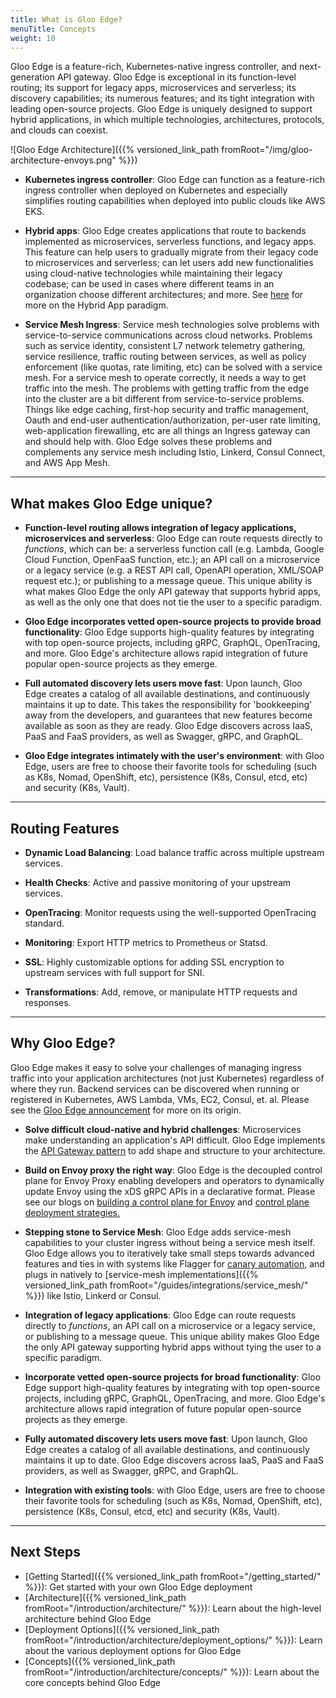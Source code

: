```yaml
---
title: What is Gloo Edge?
menuTitle: Concepts
weight: 10
---
```


Gloo Edge is a feature-rich, Kubernetes-native ingress controller, and next-generation API gateway. Gloo Edge is exceptional in its function-level routing; its support for legacy apps, microservices and serverless; its discovery capabilities; its numerous features; and its tight integration with leading open-source projects. Gloo Edge is uniquely designed to support hybrid applications, in which multiple technologies, architectures, protocols, and clouds can coexist.

![Gloo Edge Architecture]({{% versioned_link_path fromRoot="/img/gloo-architecture-envoys.png" %}})

* **Kubernetes ingress controller**: Gloo Edge can function as a feature-rich ingress controller when deployed on Kubernetes and especially simplifies routing capabilities when deployed into public clouds like AWS EKS.

* **Hybrid apps**: Gloo Edge creates applications that route to backends implemented as microservices, serverless functions, and legacy apps. This feature can help users to gradually migrate from their legacy code to microservices and serverless; can let users add new functionalities using cloud-native technologies while maintaining their legacy codebase; can be used in cases where different teams in an organization choose different architectures; and more. See [here](https://www.solo.io/blog/building-hybrid-apps-with-gloo) for more on the Hybrid App paradigm.

* **Service Mesh Ingress**: Service mesh technologies solve problems with service-to-service communications across cloud networks. Problems such as service identity, consistent L7 network telemetry gathering, service resilience, traffic routing between services, as well as policy enforcement (like quotas, rate limiting, etc) can be solved with a service mesh. For a service mesh to operate correctly, it needs a way to get traffic into the mesh. The problems with getting traffic from the edge into the cluster are a bit different from service-to-service problems. Things like edge caching, first-hop security and traffic management, Oauth and end-user authentication/authorization, per-user rate limiting, web-application firewalling, etc are all things an Ingress gateway can and should help with. Gloo Edge solves these problems and complements any service mesh including Istio, Linkerd, Consul Connect, and AWS App Mesh.

---

## What makes Gloo Edge unique?

* **Function-level routing allows integration of legacy applications, microservices and serverless**: Gloo Edge can route requests directly to _functions_, which can be: a serverless function call (e.g. Lambda, Google Cloud Function, OpenFaaS function, etc.); an API call on a microservice or a legacy service (e.g. a REST API call, OpenAPI operation, XML/SOAP request etc.); or publishing to a message queue. This unique ability is what makes Gloo Edge the only API gateway that supports hybrid apps, as well as the only one that does not tie the user to a specific paradigm.

* **Gloo Edge incorporates vetted open-source projects to provide broad functionality**: Gloo Edge supports high-quality features by integrating with top open-source projects, including gRPC, GraphQL, OpenTracing, and more. Gloo Edge's architecture allows rapid integration of future popular open-source projects as they emerge.

* **Full automated discovery lets users move fast**: Upon launch, Gloo Edge creates a catalog of all available destinations, and continuously maintains it up to date. This takes the responsibility for 'bookkeeping' away from the developers, and guarantees that new features become available as soon as they are ready. Gloo Edge discovers across IaaS, PaaS and FaaS providers, as well as Swagger, gRPC, and GraphQL.

* **Gloo Edge integrates intimately with the user's environment**: with Gloo Edge, users are free to choose their favorite tools for scheduling (such as K8s, Nomad, OpenShift, etc), persistence (K8s, Consul, etcd, etc) and security (K8s, Vault).

---

## Routing Features

* **Dynamic Load Balancing**: Load balance traffic across multiple upstream services.

* **Health Checks**: Active and passive monitoring of your upstream services.

* **OpenTracing**: Monitor requests using the well-supported OpenTracing standard.

* **Monitoring**: Export HTTP metrics to Prometheus or Statsd.

* **SSL**: Highly customizable options for adding SSL encryption to upstream services with full support for SNI.

* **Transformations**: Add, remove, or manipulate HTTP requests and responses.

---

## Why Gloo Edge?

Gloo Edge makes it easy to solve your challenges of managing ingress traffic into your application architectures (not just Kubernetes) regardless of where they run. Backend services can be discovered when running or registered in Kubernetes, AWS Lambda, VMs, EC2, Consul, et. al. Please see the [Gloo Edge announcement](https://medium.com/solo-io/announcing-gloo-the-function-gateway-3f0860ef6600) for more on its origin. 

* **Solve difficult cloud-native and hybrid challenges**: Microservices make understanding an application's API difficult. Gloo Edge implements the [API Gateway pattern](https://microservices.io/patterns/apigateway.html) to add shape and structure to your architecture.

* **Build on Envoy proxy the right way**: Gloo Edge is the decoupled control plane for Envoy Proxy enabling developers and operators to dynamically update Envoy using the xDS gRPC APIs in a declarative format. Please see our blogs on [building a control plane for Envoy](https://medium.com/solo-io/guidance-for-building-a-control-plane-to-manage-envoy-proxy-at-the-edge-as-a-gateway-or-in-a-mesh-badb6c36a2af) and [control plane deployment strategies.](https://medium.com/solo-io/guidance-for-building-a-control-plane-for-envoy-part-5-deployment-tradeoffs-a6ef55c06327)

* **Stepping stone to Service Mesh**: Gloo Edge adds service-mesh capabilities to your cluster ingress without being a service mesh itself. Gloo Edge allows you to iteratively take small steps towards advanced features and ties in with systems like Flagger for [canary automation](https://docs.flagger.app/usage/gloo-progressive-delivery), and plugs in natively to [service-mesh implementations]({{% versioned_link_path fromRoot="/guides/integrations/service_mesh/" %}}) like Istio, Linkerd or Consul.

* **Integration of legacy applications**: Gloo Edge can route requests directly to _functions_, an API call on a microservice or a legacy service, or publishing to a message queue. This unique ability makes Gloo Edge the only API gateway supporting hybrid apps without tying the user to a specific paradigm.

* **Incorporate vetted open-source projects for broad functionality**: Gloo Edge support high-quality features by integrating with top open-source projects, including gRPC, GraphQL, OpenTracing, and more. Gloo Edge's architecture allows rapid integration of future popular open-source projects as they emerge.

* **Fully automated discovery lets users move fast**: Upon launch, Gloo Edge creates a catalog of all available destinations, and continuously maintains it up to date. Gloo Edge discovers across IaaS, PaaS and FaaS providers, as well as Swagger, gRPC, and GraphQL.

* **Integration with existing tools**: with Gloo Edge, users are free to choose their favorite tools for scheduling (such as K8s, Nomad, OpenShift, etc), persistence (K8s, Consul, etcd, etc) and security (K8s, Vault).

---

## Next Steps

* [Getting Started]({{% versioned_link_path fromRoot="/getting_started/" %}}): Get started with your own Gloo Edge deployment
* [Architecture]({{% versioned_link_path fromRoot="/introduction/architecture/" %}}): Learn about the high-level architecture behind Gloo Edge
* [Deployment Options]({{% versioned_link_path fromRoot="/introduction/architecture/deployment_options/" %}}): Learn about the various deployment options for Gloo Edge
* [Concepts]({{% versioned_link_path fromRoot="/introduction/architecture/concepts/" %}}): Learn about the core concepts behind Gloo Edge

